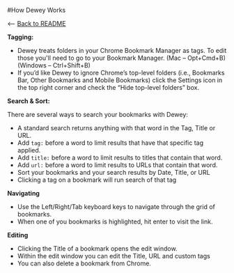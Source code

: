 #How Dewey Works

⟵ [Back to README](../README.md)

**Tagging:**

- Dewey treats folders in your Chrome Bookmark Manager as tags. To edit those you'll need to go to your Bookmark Manager. (Mac – Opt+Cmd+B) (Windows – Ctrl+Shift+B)
- If you’d like Dewey to ignore Chrome’s top-level folders (i.e., Bookmarks Bar, Other Bookmarks and Mobile Bookmarks) click the Settings icon in the top right corner and check the “Hide top-level folders” box.

**Search & Sort:**

There are several ways to search your bookmarks with Dewey:

- A standard search returns anything with that word in the Tag, Title or URL.
- Add `tag:` before a word to limit results that have that specific tag applied.
- Add `title:` before a word to limit results to titles that contain that word.
- Add `url:` before a word to limit results to URLs that contain that word.
- Sort your bookmarks and your search results by Date, Title, or URL
- Clicking a tag on a bookmark will run search of that tag

**Navigating**

- Use the Left/Right/Tab keyboard keys to navigate through the grid of bookmarks.
- When one of you bookmarks is highlighted, hit enter to visit the link.


**Editing**

- Clicking the Title of a bookmark opens the edit window.
- Within the edit window you can edit the Title, URL and custom tags
- You can also delete a bookmark from Chrome.